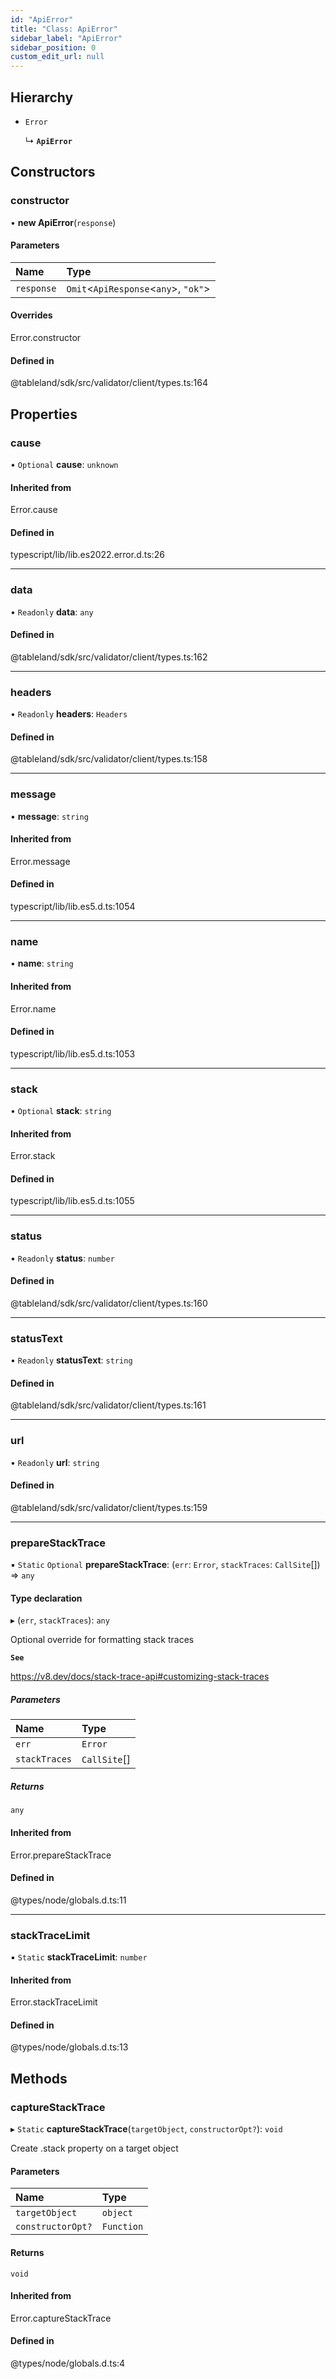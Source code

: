 ```yaml
---
id: "ApiError"
title: "Class: ApiError"
sidebar_label: "ApiError"
sidebar_position: 0
custom_edit_url: null
---
```


## Hierarchy

- `Error`

  ↳ **`ApiError`**

## Constructors

### constructor

• **new ApiError**(`response`)

#### Parameters

| Name | Type |
| :------ | :------ |
| `response` | `Omit`<`ApiResponse`<`any`\>, ``"ok"``\> |

#### Overrides

Error.constructor

#### Defined in

@tableland/sdk/src/validator/client/types.ts:164

## Properties

### cause

• `Optional` **cause**: `unknown`

#### Inherited from

Error.cause

#### Defined in

typescript/lib/lib.es2022.error.d.ts:26

___

### data

• `Readonly` **data**: `any`

#### Defined in

@tableland/sdk/src/validator/client/types.ts:162

___

### headers

• `Readonly` **headers**: `Headers`

#### Defined in

@tableland/sdk/src/validator/client/types.ts:158

___

### message

• **message**: `string`

#### Inherited from

Error.message

#### Defined in

typescript/lib/lib.es5.d.ts:1054

___

### name

• **name**: `string`

#### Inherited from

Error.name

#### Defined in

typescript/lib/lib.es5.d.ts:1053

___

### stack

• `Optional` **stack**: `string`

#### Inherited from

Error.stack

#### Defined in

typescript/lib/lib.es5.d.ts:1055

___

### status

• `Readonly` **status**: `number`

#### Defined in

@tableland/sdk/src/validator/client/types.ts:160

___

### statusText

• `Readonly` **statusText**: `string`

#### Defined in

@tableland/sdk/src/validator/client/types.ts:161

___

### url

• `Readonly` **url**: `string`

#### Defined in

@tableland/sdk/src/validator/client/types.ts:159

___

### prepareStackTrace

▪ `Static` `Optional` **prepareStackTrace**: (`err`: `Error`, `stackTraces`: `CallSite`[]) => `any`

#### Type declaration

▸ (`err`, `stackTraces`): `any`

Optional override for formatting stack traces

**`See`**

https://v8.dev/docs/stack-trace-api#customizing-stack-traces

##### Parameters

| Name | Type |
| :------ | :------ |
| `err` | `Error` |
| `stackTraces` | `CallSite`[] |

##### Returns

`any`

#### Inherited from

Error.prepareStackTrace

#### Defined in

@types/node/globals.d.ts:11

___

### stackTraceLimit

▪ `Static` **stackTraceLimit**: `number`

#### Inherited from

Error.stackTraceLimit

#### Defined in

@types/node/globals.d.ts:13

## Methods

### captureStackTrace

▸ `Static` **captureStackTrace**(`targetObject`, `constructorOpt?`): `void`

Create .stack property on a target object

#### Parameters

| Name | Type |
| :------ | :------ |
| `targetObject` | `object` |
| `constructorOpt?` | `Function` |

#### Returns

`void`

#### Inherited from

Error.captureStackTrace

#### Defined in

@types/node/globals.d.ts:4
